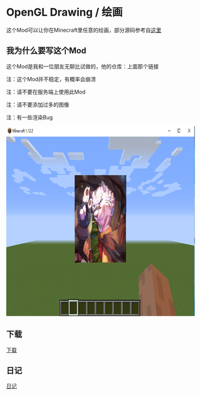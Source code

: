 # OpenGL Drawing / 绘画

这个Mod可以让你在Minecraft里任意的绘画，部分源码参考自[这里](https://github.com/gujunfenzhan/EasyPixelPaint)

## 我为什么要写这个Mod

这个Mod是我和一位朋友无聊比试做的，他的仓库：上面那个链接

注：这个Mod并不稳定，有概率会崩溃

注：请不要在服务端上使用此Mod

注：请不要添加过多的图像

注：有一些渲染Bug

<img src="image.png" width="855" height="507">

## 下载

[下载](https://github.com/abcdefghHIM/OpenGLDrawing/releases)

## 日记

[日记](diary.md)